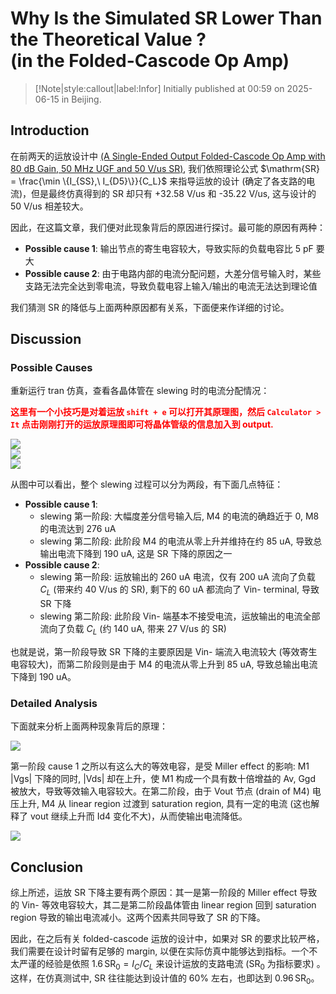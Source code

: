 # Why Is the Simulated SR Lower Than the Theoretical Value ? <br> (in the Folded-Cascode Op Amp)

> [!Note|style:callout|label:Infor]
> Initially published at 00:59 on 2025-06-15 in Beijing.


## Introduction

在前两天的运放设计中 [(A Single-Ended Output Folded-Cascode Op Amp with 80 dB Gain, 50 MHz UGF and 50 V/us SR)](<AnalogICDesigns/tsmc18rf_OpAmp__oneStage_single_folded-cascode__80dB_50MHz_50Vus.md>), 我们依照理论公式 $\mathrm{SR} = \frac{\min \{I_{SS},\ I_{D5}\}}{C_L}$ 来指导运放的设计 (确定了各支路的电流)，但是最终仿真得到的 $\mathrm{SR}$ 却只有 +32.58 V/us 和 -35.22 V/us, 这与设计的 50 V/us 相差较大。

因此，在这篇文章，我们便对此现象背后的原因进行探讨。最可能的原因有两种：
- **Possible cause 1**: 输出节点的寄生电容较大，导致实际的负载电容比 $5 \ \mathrm{pF}$ 要大
- **Possible cause 2**: 由于电路内部的电流分配问题，大差分信号输入时，某些支路无法完全达到零电流，导致负载电容上输入/输出的电流无法达到理论值

我们猜测 SR 的降低与上面两种原因都有关系，下面便来作详细的讨论。

## Discussion

### Possible Causes

重新运行 tran 仿真，查看各晶体管在 slewing 时的电流分配情况：

**<span style='color:red'> 这里有一个小技巧是对着运放 `shift + e` 可以打开其原理图，然后 `Calculator > It` 点击刚刚打开的运放原理图即可将晶体管级的信息加入到 output. </span>**


<div class="center"><img src="https://imagebank-0.oss-cn-beijing.aliyuncs.com/VS-PicGo/2025-06-15-01-22-36_Why is the Simulated SR Lower Than The Theoretical Value.png"/></div>

<div class="center"><img src="https://imagebank-0.oss-cn-beijing.aliyuncs.com/VS-PicGo/2025-06-15-01-28-09_Why is the Simulated SR Lower Than The Theoretical Value.png"/></div>
<!-- <div class="center"><img src="https://imagebank-0.oss-cn-beijing.aliyuncs.com/VS-PicGo/2025-06-15-01-33-32_Why is the Simulated SR Lower Than The Theoretical Value.png"/></div> -->
<div class="center"><img src="https://imagebank-0.oss-cn-beijing.aliyuncs.com/VS-PicGo/2025-06-15-13-29-28_Why is the Simulated SR Lower Than The Theoretical Value.png"/></div>

从图中可以看出，整个 slewing 过程可以分为两段，有下面几点特征：
- **Possible cause 1**:
    - slewing 第一阶段: 大幅度差分信号输入后, M4 的电流的确趋近于 0, M8 的电流达到 276 uA
    - slewing 第二阶段: 此阶段 M4 的电流从零上升并维持在约 85 uA, 导致总输出电流下降到 190 uA, 这是 SR 下降的原因之一
- **Possible cause 2**:
    - slewing 第一阶段: 运放输出的 260 uA 电流，仅有 200 uA 流向了负载 $C_L$ (带来约 40 V/us 的 SR), 剩下的 60 uA 都流向了 Vin- terminal, 导致 SR 下降
    - slewing 第二阶段: 此阶段 Vin- 端基本不接受电流，运放输出的电流全部流向了负载 $C_L$ (约 140 uA, 带来 27 V/us 的 SR)

<!-- 也就是说，当运放进入 slewing 阶段时, Vin- 端的寄生电容大约有 1.5 pF, 导致 260 uA 的输出电流有 60 uA 流向了 Vin- 端，这是导致运放 SR 下降的主要原因。在看看下降沿的 slewing 阶段：
<div class="center"><img src="https://imagebank-0.oss-cn-beijing.aliyuncs.com/VS-PicGo/2025-06-15-01-45-37_Why is the Simulated SR Lower Than The Theoretical Value.png"/></div>

也是类似的情况，运放的输出电流有相当一部分流向了 Vin- 端的寄生电容，导致 SR 下降。
 -->

也就是说，第一阶段导致 SR 下降的主要原因是 Vin- 端流入电流较大 (等效寄生电容较大)，而第二阶段则是由于 M4 的电流从零上升到 85 uA, 导致总输出电流下降到 190 uA。

### Detailed Analysis

下面就来分析上面两种现象背后的原理：
<div class="center"><img src="https://imagebank-0.oss-cn-beijing.aliyuncs.com/VS-PicGo/2025-06-15-13-55-23_Why is the Simulated SR Lower Than The Theoretical Value.png"/></div>

第一阶段 cause 1 之所以有这么大的等效电容，是受 Miller effect 的影响: M1 |Vgs| 下降的同时, |Vds| 却在上升，使 M1 构成一个具有数十倍增益的 Av, Ggd 被放大，导致等效输入电容较大。在第二阶段，由于 Vout 节点 (drain of M4) 电压上升, M4 从 linear region 过渡到 saturation region, 具有一定的电流 (这也解释了 vout 继续上升而 Id4 变化不大)，从而使输出电流降低。

<div class="center"><img src="https://imagebank-0.oss-cn-beijing.aliyuncs.com/VS-PicGo/2025-06-15-14-08-39_Why is the Simulated SR Lower Than The Theoretical Value.png"/></div>



## Conclusion

综上所述，运放 SR 下降主要有两个原因：其一是第一阶段的 Miller effect 导致的 Vin- 等效电容较大，其二是第二阶段晶体管由 linear region 回到 saturation region 导致的输出电流减小。这两个因素共同导致了 SR 的下降。

因此，在之后有关 folded-cascode 运放的设计中，如果对 SR 的要求比较严格，我们需要在设计时留有足够的 margin, 以便在实际仿真中能够达到指标。一个不太严谨的经验是依照 $1.6 \, \mathrm{SR}_0 = I_C/C_L$ 来设计运放的支路电流 ($\mathrm{SR}_0$ 为指标要求) 。这样，在仿真测试中, SR 往往能达到设计值的 60% 左右，也即达到 $0.96 \, \mathrm{SR}_0$。 

<!-- 
## Optimization Method

下面，我们就尝试来优化一下运放的设计，看看能否将 SR 提升到约 45 V/us 甚至 50 V/us 。要降低输入管的寄生电容，也即等价于提升 fug, 可以通过缩放输入管的尺寸来实现 (保持 a 大致不变，同时减小 W 和 L)。但是输入管的参数与 DC Gain 和 UGF 有关，减小输入管的尺寸对 gm 影响不大 (因为 a 不变, gm/Id 不变)，但是会降低运放的增益。

为了在提升 SR 的同时保持增益不变，我们考虑同步调整 M9, M10 的尺寸。具体而言，减小 M1 尺寸以提升 fug, 同时提高 M9, M10 的 gm/Id 以获得更高的增益。需要特别注意的是，提高 M1 的 fug 会使 UGF 增大 (因为实际负载电容容值减小)，从而降低 PM (因为次极点位置基本不变)。所以，还需要同步降低 M1 管的 gm, 也就是降低其 gm/Id 值。

具体的优化步骤是：先提升 M1 管的 fug, 并降低其 gm/Id 值，然后再调整 M9 管使直流增益回升到 80 dB 以上。

### Adjust M1, M2


### Adjust M9, M10

 -->

